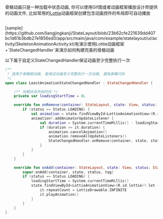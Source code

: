骨骼动画只是一种加载中状态动画, 你可以使用Gif图或者动画框架播放设计师提供的动画文件, 比如常用的[Lottie](https://airbnb.design/lottie/)动画框架创建包含动画控件的布局即可自动播放


<br>
[sample](https://github.com/liangjingkanji/StateLayout/blob/23b62cfe221639dd407bc1d61b3bdb27e1856ed0/app/src/main/java/com/example/statelayout/ui/activity/SkeletonAnimationActivity.kt)有演示使用Lottie动画框架+`StateChangedHandler`来演示如何构建完美的骨骼动画

以下属于自定义StateChangedHandler保证动画至少完整执行一次
```kotlin
/**
 * 适用于骨骼图动画, 能保证动画至少完整执行一次动画, 避免屏幕闪烁
 */
open class LeastAnimationStateChangedHandler : StateChangedHandler {

    /** 加载状态开始时间 */
    private var loadingStartTime = 0L

    override fun onRemove(container: StateLayout, state: View, status: Status, tag: Any?) {
        if (status == Status.LOADING) {
            val animation = state.findViewById<LottieAnimationView>(R.id.lottie)
            animation?.addAnimatorUpdateListener {
                val duration = System.currentTimeMillis() - loadingStartTime
                if (duration >= it.duration) {
                    animation.cancelAnimation()
                    animation.removeAllUpdateListeners()
                    StateChangedHandler.onRemove(container, state, status, tag)
                }
            }
        }
    }

    override fun onAdd(container: StateLayout, state: View, status: Status, tag: Any?) {
        super.onAdd(container, state, status, tag)
        if (status == Status.LOADING) {
            loadingStartTime = System.currentTimeMillis()
            state.findViewById<LottieAnimationView>(R.id.lottie)?.let {
                it.repeatCount = LottieDrawable.INFINITE
                it.playAnimation()
            }
        }
    }
}
```
